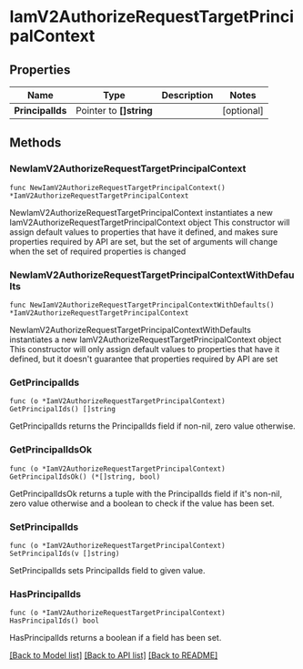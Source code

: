 # IamV2AuthorizeRequestTargetPrincipalContext

## Properties

Name | Type | Description | Notes
------------ | ------------- | ------------- | -------------
**PrincipalIds** | Pointer to **[]string** |  | [optional] 

## Methods

### NewIamV2AuthorizeRequestTargetPrincipalContext

`func NewIamV2AuthorizeRequestTargetPrincipalContext() *IamV2AuthorizeRequestTargetPrincipalContext`

NewIamV2AuthorizeRequestTargetPrincipalContext instantiates a new IamV2AuthorizeRequestTargetPrincipalContext object
This constructor will assign default values to properties that have it defined,
and makes sure properties required by API are set, but the set of arguments
will change when the set of required properties is changed

### NewIamV2AuthorizeRequestTargetPrincipalContextWithDefaults

`func NewIamV2AuthorizeRequestTargetPrincipalContextWithDefaults() *IamV2AuthorizeRequestTargetPrincipalContext`

NewIamV2AuthorizeRequestTargetPrincipalContextWithDefaults instantiates a new IamV2AuthorizeRequestTargetPrincipalContext object
This constructor will only assign default values to properties that have it defined,
but it doesn't guarantee that properties required by API are set

### GetPrincipalIds

`func (o *IamV2AuthorizeRequestTargetPrincipalContext) GetPrincipalIds() []string`

GetPrincipalIds returns the PrincipalIds field if non-nil, zero value otherwise.

### GetPrincipalIdsOk

`func (o *IamV2AuthorizeRequestTargetPrincipalContext) GetPrincipalIdsOk() (*[]string, bool)`

GetPrincipalIdsOk returns a tuple with the PrincipalIds field if it's non-nil, zero value otherwise
and a boolean to check if the value has been set.

### SetPrincipalIds

`func (o *IamV2AuthorizeRequestTargetPrincipalContext) SetPrincipalIds(v []string)`

SetPrincipalIds sets PrincipalIds field to given value.

### HasPrincipalIds

`func (o *IamV2AuthorizeRequestTargetPrincipalContext) HasPrincipalIds() bool`

HasPrincipalIds returns a boolean if a field has been set.


[[Back to Model list]](../README.md#documentation-for-models) [[Back to API list]](../README.md#documentation-for-api-endpoints) [[Back to README]](../README.md)



